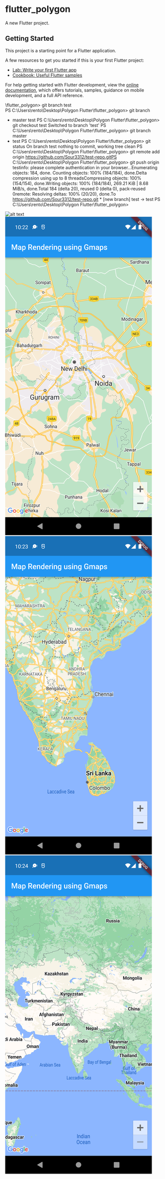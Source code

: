 # flutter_polygon

A new Flutter project.

## Getting Started

This project is a starting point for a Flutter application.

A few resources to get you started if this is your first Flutter project:

- [Lab: Write your first Flutter app](https://docs.flutter.dev/get-started/codelab)
- [Cookbook: Useful Flutter samples](https://docs.flutter.dev/cookbook)

For help getting started with Flutter development, view the
[online documentation](https://docs.flutter.dev/), which offers tutorials,
samples, guidance on mobile development, and a full API reference.

\flutter_polygon> git branch test  
PS C:\Users\rento\Desktop\Polygon Flutter\flutter_polygon> git branch
- master  test
PS C:\Users\rento\Desktop\Polygon Flutter\flutter_polygon> git checkout test
Switched to branch 'test'
PS C:\Users\rento\Desktop\Polygon Flutter\flutter_polygon> git branch         master
- test
PS C:\Users\rento\Desktop\Polygon Flutter\flutter_polygon> git status       On branch test
nothing to commit, working tree clean
PS C:\Users\rento\Desktop\Polygon Flutter\flutter_polygon> git remote add origin <https://github.com/Sour3312/test-repo.gitPS> C:\Users\rento\Desktop\Polygon Flutter\flutter_polygon> git push origin testinfo: please complete authentication in your browser...Enumerating objects: 184, done.
Counting objects: 100% (184/184), done.Delta compression using up to 8 threadsCompressing objects: 100% (154/154), done.Writing objects: 100% (184/184), 269.21 KiB | 8.68 MiB/s, done.Total 184 (delta 20), reused 0 (delta 0), pack-reused 0remote: Resolving deltas: 100% (20/20), done.To <https://github.com/Sour3312/test-repo.git> * [new branch]      test -> test
PS C:\Users\rento\Desktop\Polygon Flutter\flutter_polygon>

![alt text](assets/symbol/Screenshot_1655787114.png/Screenshot_1655787114.png)
![alt text](assets/symbol/Screenshot_1655787131.png)
![alt text](assets/symbol/Screenshot_1655787239.png)
![alt text](assets/symbol/Screenshot_1655787259.png)
